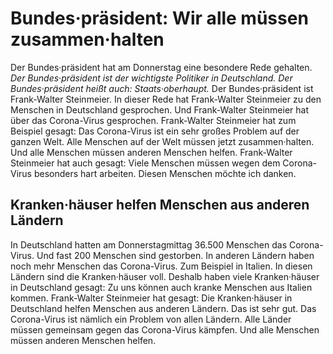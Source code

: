 # Bundes·präsident: Wir alle müssen zusammen·halten

Der Bundes·präsident hat am Donnerstag eine besondere Rede gehalten. 
*Der Bundes·präsident ist der wichtigste Politiker in Deutschland.* 
*Der Bundes·präsident heißt auch: Staats·oberhaupt.* Der Bundes·präsident ist Frank-Walter Steinmeier. In dieser Rede hat Frank-Walter Steinmeier zu den Menschen in Deutschland gesprochen. Und Frank-Walter Steinmeier hat über das Corona-Virus gesprochen. Frank-Walter Steinmeier hat zum Beispiel gesagt: Das Corona-Virus ist ein sehr großes Problem auf der ganzen Welt. Alle Menschen auf der Welt müssen jetzt zusammen·halten. Und alle Menschen müssen anderen Menschen helfen. 
Frank-Walter Steinmeier hat auch gesagt: Viele Menschen müssen wegen dem Corona-Virus besonders hart arbeiten. Diesen Menschen möchte ich danken. 

## Kranken·häuser helfen Menschen aus anderen Ländern
In Deutschland hatten am Donnerstagmittag 36.500 Menschen das Corona-Virus. Und fast 200 Menschen sind gestorben. In anderen Ländern haben noch mehr Menschen das Corona-Virus. Zum Beispiel in Italien. In diesen Ländern sind die Kranken·häuser voll. Deshalb haben viele Kranken·häuser in Deutschland gesagt: Zu uns können auch kranke Menschen aus Italien kommen. 
Frank-Walter Steinmeier hat gesagt: Die Kranken·häuser in Deutschland helfen Menschen aus anderen Ländern. Das ist sehr gut. Das Corona-Virus ist nämlich ein Problem von allen Ländern. Alle Länder müssen gemeinsam gegen das Corona-Virus kämpfen. Und alle Menschen müssen anderen Menschen helfen. 
